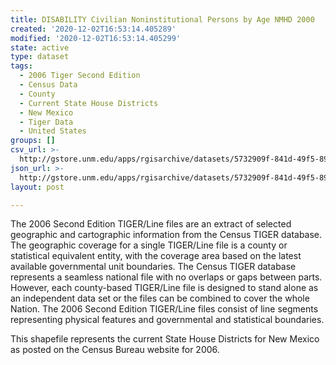 ```yaml
---
title: DISABILITY Civilian Noninstitutional Persons by Age NMHD 2000
created: '2020-12-02T16:53:14.405289'
modified: '2020-12-02T16:53:14.405299'
state: active
type: dataset
tags:
  - 2006 Tiger Second Edition
  - Census Data
  - County
  - Current State House Districts
  - New Mexico
  - Tiger Data
  - United States
groups: []
csv_url: >-
  http://gstore.unm.edu/apps/rgisarchive/datasets/5732909f-841d-49f5-893d-754663338607/nmh284data828837227_sth_view.derived.csv
json_url: >-
  http://gstore.unm.edu/apps/rgisarchive/datasets/5732909f-841d-49f5-893d-754663338607/nmh284data828837227_sth_view.derived.json
layout: post

---
```

The 2006 Second Edition TIGER/Line files are an extract of selected geographic and cartographic information from the Census TIGER database.  The geographic coverage for a single TIGER/Line file is a county or statistical equivalent entity, with the coverage area based on the latest available governmental unit boundaries. The Census TIGER database represents a seamless national file with no overlaps or gaps between parts.  However, each county-based TIGER/Line file is designed to stand alone as an independent data set or the files can be combined to cover the whole Nation.  The 2006 Second Edition  TIGER/Line files consist of line segments representing physical features and governmental and statistical boundaries.  

This shapefile represents the current State House Districts for New Mexico as posted on the Census Bureau website for 2006.
